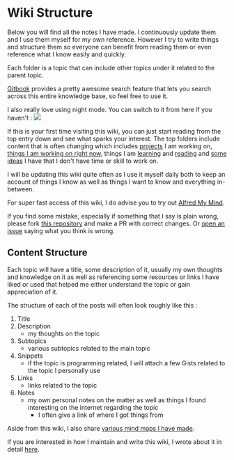 # Wiki Structure
Below you will find all the notes I have made. I continuously update them and I use them myself for my own reference. However I try to write things and structure them so everyone can benefit from reading them or even reference what I know easily and quickly.

Each folder is a topic that can include other topics under it related to the parent topic.

[Gitbook](https://www.gitbook.com/) provides a pretty awesome search feature that lets you search across this entire knowledge base, so feel free to use it.

I also really love using night mode. You can switch to it from here if you haven't :
![](https://i.imgur.com/k6EDR4K.png)

If this is your first time visiting this wiki, you can just start reading from the top entry down and see what sparks your interest. The top folders include content that is often changing which includes [projects](../projects/Projects.md) I am working on, [things I am working on right now](../working-on/working-on.md), things I am [learning](../working-on/Learning.md) and [reading](../working-on/reading-books.md) and [some ideas](../working-on/Ideas.md) I have that I don't have time or skill to work on. 

I will be updating this wiki quite often as I use it myself daily both to keep an account of things I know as well as things I want to know and everything in-between.

For super fast access of this wiki, I do advise you to try out [Alfred My Mind](https://github.com/nikitavoloboev/alfred-my-mind).

If you find some mistake, especially if something that I say is plain wrong, please fork [this repository](https://github.com/nikitavoloboev/knowledge) and make a PR with correct changes. Or [open an issue](https://github.com/nikitavoloboev/knowledge/issues/new) saying what you think is wrong.

## Content Structure
Each topic will have a title, some description of it, usually my own thoughts and knowledge on it as well as referencing some resources or links I have liked or used that helped me either understand the topic or gain appreciation of it.

The structure of each of the posts will often look roughly like this : 
1. Title
2. Description
	- my thoughts on the topic
3. Subtopics 
	- various subtopics related to the main topic
4. Snippets
	- if the topic is programming related, I will attach a few Gists related to the topic I personally use
5. Links
	- links related to the topic
6. Notes
	- my own personal notes on the matter as well as things I found interesting on the internet regarding the topic
		- I often give a link of where I got things from

Aside from this wiki, I also share [various mind maps I have made](./my-mind.md).

If you are interested in how I maintain and write this wiki, I wrote about it in detail [here](../other/wiki-workflow.md).
